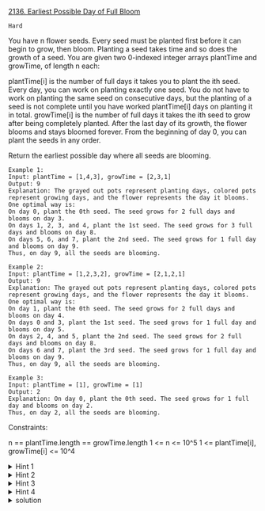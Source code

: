 [2136. Earliest Possible Day of Full Bloom](https://leetcode.com/problems/earliest-possible-day-of-full-bloom/)

`Hard`

You have n flower seeds. Every seed must be planted first before it can begin to grow, then bloom. Planting a seed takes time and so does the growth of a seed. You are given two 0-indexed integer arrays plantTime and growTime, of length n each:

plantTime[i] is the number of full days it takes you to plant the ith seed. Every day, you can work on planting exactly one seed. You do not have to work on planting the same seed on consecutive days, but the planting of a seed is not complete until you have worked plantTime[i] days on planting it in total.
growTime[i] is the number of full days it takes the ith seed to grow after being completely planted. After the last day of its growth, the flower blooms and stays bloomed forever.
From the beginning of day 0, you can plant the seeds in any order.

Return the earliest possible day where all seeds are blooming.

```
Example 1:
Input: plantTime = [1,4,3], growTime = [2,3,1]
Output: 9
Explanation: The grayed out pots represent planting days, colored pots represent growing days, and the flower represents the day it blooms.
One optimal way is:
On day 0, plant the 0th seed. The seed grows for 2 full days and blooms on day 3.
On days 1, 2, 3, and 4, plant the 1st seed. The seed grows for 3 full days and blooms on day 8.
On days 5, 6, and 7, plant the 2nd seed. The seed grows for 1 full day and blooms on day 9.
Thus, on day 9, all the seeds are blooming.

Example 2:
Input: plantTime = [1,2,3,2], growTime = [2,1,2,1]
Output: 9
Explanation: The grayed out pots represent planting days, colored pots represent growing days, and the flower represents the day it blooms.
One optimal way is:
On day 1, plant the 0th seed. The seed grows for 2 full days and blooms on day 4.
On days 0 and 3, plant the 1st seed. The seed grows for 1 full day and blooms on day 5.
On days 2, 4, and 5, plant the 2nd seed. The seed grows for 2 full days and blooms on day 8.
On days 6 and 7, plant the 3rd seed. The seed grows for 1 full day and blooms on day 9.
Thus, on day 9, all the seeds are blooming.

Example 3:
Input: plantTime = [1], growTime = [1]
Output: 2
Explanation: On day 0, plant the 0th seed. The seed grows for 1 full day and blooms on day 2.
Thus, on day 2, all the seeds are blooming.
```

Constraints:

n == plantTime.length == growTime.length
1 <= n <= 10^5
1 <= plantTime[i], growTime[i] <= 10^4

<details>
<summary>Hint 1</summary>

List the planting like the diagram above shows, where a row represents the timeline of a seed. A row i is above another row j if the last day planting seed i is ahead of the last day for seed j. Does it have any advantage to spend some days to plant seed j before completely planting seed i?
</details>

<details>
<summary>Hint 2</summary>

No. It does not help seed j but could potentially delay the completion of seed i, resulting in a worse final answer. Remaining focused is a part of the optimal solution.
</details>

<details>
<summary>Hint 3</summary>

Sort the seeds by their growTime in descending order. Can you prove why this strategy is the other part of the optimal solution? Note the bloom time of a seed is the sum of plantTime of all seeds preceding this seed plus the growTime of this seed.
</details>

<details>
<summary>Hint 4</summary>

There is no way to improve this strategy. The seed to bloom last dominates the final answer. Exchanging the planting of this seed with another seed with either a larger or smaller growTime will result in a potentially worse answer.
</details>

<details>
<summary>solution</summary>

[here](https://leetcode.com/problems/earliest-possible-day-of-full-bloom/solution/)

 it is better to plant the seed with a longer growth time before the one with a shorter growth time. One may assume that it is always optimal to do so.

Let tt denote the answer to the problem, i.e. the minimum possible time when all flowers bloom. In an optimal solution, the seed ii has to begin growing no later than on the day t-growTime[i]t−growTime[i] so that it has enough time to grow until the day tt. The larger growTimegrowTime the seed has, the sooner it has to start to grow and the sooner we have to plant it.

One may already have an intuition to order the seeds by decreasing growth time. Let us prove it.

Consider an arbitrary optimal sequence of the seeds, i.e. the one that achieves the minimum possible time tt. Suppose there exist two adjacent seeds (there are no other seeds between them) ii and jj in this sequence such that the jj-th seed is planted after the ii-th one and growTime[i] \le growTime[j]growTime[i]≤growTime[j]. Let ss denote the day we begin planting the ii-th seed. We start to plant the jj-th seed on the day s+plantTime[i]s+plantTime[i] just after the ii-th seed. It takes plantTime[j]plantTime[j] to plant the jj-th seed and growTime[j]growTime[j] for it to grow. The jj-th seeds blooms on the day s+plantTime[i]+plantTime[j]+growTime[j]s+plantTime[i]+plantTime[j]+growTime[j]. The inequality s+plantTime[i]+plantTime[j]+growTime[j] \le ts+plantTime[i]+plantTime[j]+growTime[j]≤t must hold, because we consider the optimal sequence where all flowers, including the jj-th one, bloom not later than the day tt.

Let us see what happens when we swap these two seeds. Now we will plant the ii-th seed after the jj-th one. Such swap affects neither the previous seeds nor the next ones. It only changes the time when the ii-th and the jj-th flowers bloom. The seed jj blooms on the day s + plantTime[j] + growTime[j]s+plantTime[j]+growTime[j] and the ii-th one on the day s + plantTime[j] + plantTime[i] + growTime[i]s+plantTime[j]+plantTime[i]+growTime[i]. For the new sequence to remain optimal, the two flowers must still bloom before the day tt, i.e. the inequalities s + plantTime[j] + growTime[j] \le ts+plantTime[j]+growTime[j]≤t and s + plantTime[j] + plantTime[i] + growTime[i] \le ts+plantTime[j]+plantTime[i]+growTime[i]≤t must hold. The inequality from the previous paragraph implies these two inequalities, because plantTime[i] > 0plantTime[i]>0 and growTime[i] \le growTime[j]growTime[i]≤growTime[j].

Since we can achieve sorting by swapping, it is possible to sort any optimal sequence by decreasing of the growTimegrowTime with the described above swaps, without violating the optimality. It means the sorted sequence is optimal.

Algorithm
Sort the seeds by descending growth time. Plant the seeds in this order. For each, find the day it blooms and update the answer.
</details>